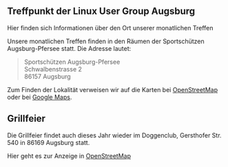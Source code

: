 
## Treffpunkt der Linux User Group Augsburg
Hier finden sich Informationen über den Ort unserer monatlichen Treffen

Unsere monatlichen Treffen finden in den Räumen der Sportschützen Augsburg-Pfersee statt. Die Adresse lautet:


>Sportschützen Augsburg-Pfersee  
Schwalbenstrasse 2  
86157 Augsburg

Zum Finden der Lokalität verweisen wir auf die Karten bei [OpenStreetMap](https://www.openstreetmap.org/?mlat=48.36478&mlon=10.87698&zoom=18&layers=M"_blank") oder bei [Google Maps](https://maps.google.com/maps?f=q&source=s_q&hl=en&geocode=&q=schwalbenstrasse+2,+augsburg&sll=37.0625,-95.677068&sspn=55.806079,66.796875&ie=UTF8&hq=&hnear=Schwalbenstra%C3%9Fe+2,+Augsburg+86157+Augsburg,+Bayern,+Germany&z=16"_blank"). 

## Grillfeier
Die Grillfeier findet auch dieses Jahr wieder im Doggenclub, Gersthofer Str. 540 in 86169 Augsburg statt.

Hier geht es zur Anzeige in [OpenStreetMap](http://www.openstreetmap.org/node/268101338)
